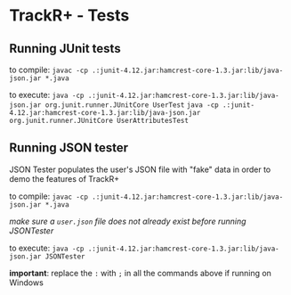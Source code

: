# TrackR+ - Tests

## Running JUnit tests
to compile:
`javac -cp .:junit-4.12.jar:hamcrest-core-1.3.jar:lib/java-json.jar *.java`

to execute:
`java -cp .:junit-4.12.jar:hamcrest-core-1.3.jar:lib/java-json.jar org.junit.runner.JUnitCore UserTest`
`java -cp .:junit-4.12.jar:hamcrest-core-1.3.jar:lib/java-json.jar org.junit.runner.JUnitCore UserAttributesTest`

## Running JSON tester
JSON Tester populates the user's JSON file with "fake" data in order to demo the features of TrackR+

to compile: 
`javac -cp .:junit-4.12.jar:hamcrest-core-1.3.jar:lib/java-json.jar *.java`

*make sure a `user.json` file does not already exist before running JSONTester*

to execute:
`java -cp .:junit-4.12.jar:hamcrest-core-1.3.jar:lib/java-json.jar JSONTester`


**important**: replace the `:` with `;` in all the commands above if running on Windows
